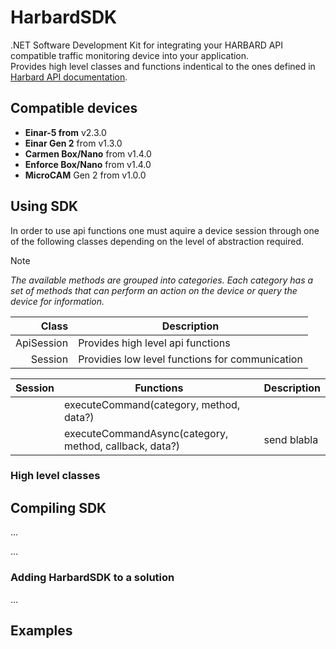 # HarbardSDK

.NET Software Development Kit for integrating your HARBARD API compatible traffic monitoring device into your application.<br/>
Provides high level classes and functions indentical to the ones defined in [Harbard API documentation](Docs/HarbardAPI.pdf).
## Compatible devices
- **Einar-5 from** v2.3.0
- **Einar Gen 2** from v1.3.0
- **Carmen Box/Nano** from v1.4.0
- **Enforce Box/Nano** from v1.4.0
- **MicroCAM** Gen 2 from v1.0.0

## Using SDK
In order to use api functions one must aquire a device session through one of the following classes depending on the level of abstraction required.
> [!NOTE] 
> *The available methods are grouped into categories. Each category has a set of methods that can perform an action on the device or query the device for information.*

| Class | Description |
|-----:|-----------|
| ApiSession | Provides high level api functions |
| Session | Providies low level functions for communication |


| Session | Functions | Description |
|-----:|-----------|-----------|
|  | executeCommand(category, method, data?) |  |
|  | executeCommandAsync(category, method, callback, data?) | send blabla |
### High level classes

## Compiling SDK
...

...
### Adding HarbardSDK to a solution
...

## Examples
